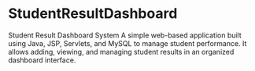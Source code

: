 # StudentResultDashboard
Student Result Dashboard System A simple web-based application built using Java, JSP, Servlets, and MySQL to manage student performance. It allows adding, viewing, and managing student results in an organized dashboard interface.
